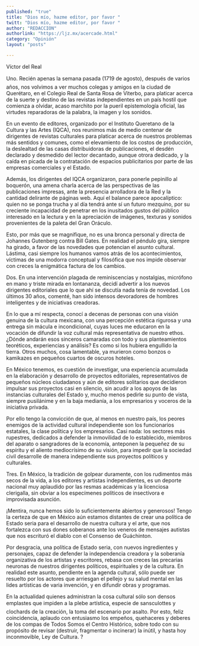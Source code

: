 ```yaml
---
published: "true"
title: "Dios mío, hazme editor, por favor "
twitt: "Dios mío, hazme editor, por favor "
author: "REDACCION"
authorlink: "https://ljz.mx/acercade.html"
category: "Opinión"
layout: "posts"

---
```



  Víctor del Real



Uno. Recién apenas la semana pasada (1719 de agosto), después de varios años, nos volvimos a ver muchos colegas y amigos en la ciudad de Querétaro, en el Colegio Real de Santa Rosa de Viterbo, para platicar acerca de la suerte y destino de las revistas independientes en un país hostil que comienza a olvidar, acaso marchito por la pueril epistemología oficial, las virtudes reparadoras de la palabra, la imagen y los sonidos.  

  En un evento de editores, organizado por el Instituto Queretano de la Cultura y las Artes (IQCA), nos reunimos más de medio centenar de dirigentes de revistas culturales para platicar acerca de nuestros problemas más sentidos y comunes, como el elevamiento de los costos de producción, la deslealtad de las casas distribuidoras de publicaciones, el desdén declarado y desmedido del lector decantado, aunque otrora dedicado, y la caída en picada de la contratación de espacios publicitarios por parte de las empresas comerciales y el Estado.



  Además, los dirigentes del IQCA organizaron, para ponerle pepinillo al boquerón, una amena charla acerca de las perspectivas de las publicaciones impresas, ante la presencia arrolladora de la Red y la cantidad delirante de páginas web. Aquí el balance parece apocalíptico: quien no se ponga trucha y al día tendrá ante sí un futuro mezquino, por su creciente incapacidad de penetrar en los inusitados gustos del público interesado en la lectura y en la apreciación de imágenes, texturas y sonidos provenientes de la paleta del Gran Oráculo.



  Esto, por más que se magnifique, no es una bronca personal y directa de Johannes Gutenberg contra Bill Gates. En realidad el péndulo gira, siempre ha girado, a favor de las novedades que potencian el asunto cultural. Lástima, casi siempre los humanos vamos atrás de los acontecimientos, víctimas de una modorra conceptual y filosófica que nos impide observar con creces la enigmática factura de los cambios.



  Dos. En una intervención plagada de reminiscencias y nostalgias, micrófono en mano y triste mirada en lontananza, decidí advertir a los nuevos dirigentes editoriales que lo que ahí se discutía nada tenía de novedad. Los últimos 30 años, comenté, han sido intensos devoradores de hombres inteligentes y de iniciativas creadoras.



  En lo que a mí respecta, conocí a decenas de personas con una visión genuina de la cultura mexicana, con una percepción estética rigurosa y una entrega sin mácula e incondicional, cuyas luces me educaron en la vocación de difundir la voz cultural más representativa de nuestro ethos. ¿Dónde andarán esos sinceros camaradas con todo y sus planteamientos teoréticos, experiencias y análisis? Es como si los hubiera engullido la tierra. Otros muchos, cosa lamentable, ya murieron como bonzos o kamikazes en pequeños cuartos de oscuros hoteles.



  En México tenemos, es cuestión de investigar, una experiencia acumulada en la elaboración y desarrollo de proyectos editoriales, representativos de pequeños núcleos ciudadanos y aún de editores solitarios que decidieron impulsar sus proyectos casi en silencio, sin acudir a los apoyos de las instancias culturales del Estado y, mucho menos pedirle su punto de vista, siempre pusilánime y en la baja medianía, a los empresarios y voceros de la iniciativa privada.



  Por ello tengo la convicción de que, al menos en nuestro país, los peores enemigos de la actividad cultural independiente son los funcionarios estatales, la clase política y los empresarios. Casi nada: los sectores más rupestres, dedicados a defender la inmovilidad de lo establecido, miembros del aparato o sangradores de la economía, anteponen la pequeñez de su espíritu y el aliento mediocrísimo de su visión, para impedir que la sociedad civil desarrolle de manera independiente sus proyectos políticos y culturales.



  Tres. En México, la tradición de golpear duramente, con los rudimentos más secos de la vida, a los editores y artistas independientes, es un deporte nacional muy aplaudido por las resmas académicas y la licenciosa clerigalla, sin obviar a los especímenes políticos de insectívora e improvisada asunción.



  ¡Mentira, nunca hemos sido lo suficientemente abiertos y generosos! Tengo la certeza de que en México aún estamos distantes de crear una política de Estado seria para el desarrollo de nuestra cultura y el arte, que nos fortalezca con sus dones soberanos ante los veneros de mensajes autistas que nos escrituró el diablo con el Consenso de Guáchinton.



  Por desgracia, una política de Estado seria, con nuevos ingredientes y personajes, capaz de defender la independencia creadora y la soberanía organizativa de los artistas y escritores, rebasa con creces las precarias neuronas de nuestros dirigentes políticos, espirituales y de la cultura. En realidad este asunto, pendiente en la agenda cultural, sólo puede ser resuelto por los actores que arriesgan el pellejo y su salud mental en las lides artísticas de varia invención, y en difundir obras y programas.



  En la actualidad quienes administran la cosa cultural sólo son densos emplastes que impiden a la plebe artística, especie de sansculottes y clochards de la creación, la toma del escenario por asalto. Por esto, feliz coincidencia, aplaudo con entusiasmo los empeños, quehaceres y deberes de los compas de Todos Somos el Centro Histórico, sobre todo con su propósito de revisar (destruir, fragmentar o incinerar) la inútil, y hasta hoy inconmovible, Ley de Cultura. ?

